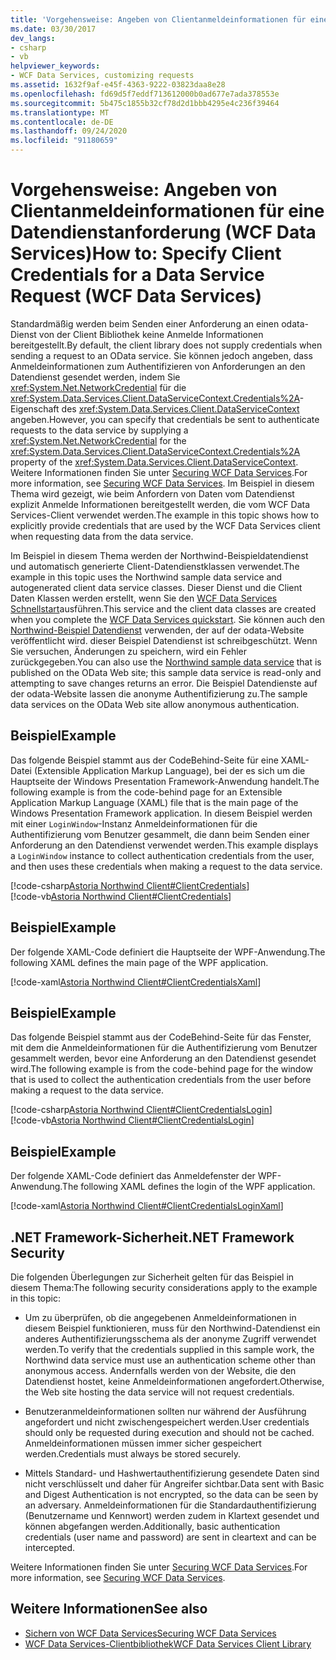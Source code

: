 ```yaml
---
title: 'Vorgehensweise: Angeben von Clientanmeldeinformationen für eine Datendienstanforderung (WCF Data Services)'
ms.date: 03/30/2017
dev_langs:
- csharp
- vb
helpviewer_keywords:
- WCF Data Services, customizing requests
ms.assetid: 1632f9af-e45f-4363-9222-03823daa8e28
ms.openlocfilehash: fd69d5f7eddf713612000b0ad677e7ada378553e
ms.sourcegitcommit: 5b475c1855b32cf78d2d1bbb4295e4c236f39464
ms.translationtype: MT
ms.contentlocale: de-DE
ms.lasthandoff: 09/24/2020
ms.locfileid: "91180659"
---
```

# <a name="how-to-specify-client-credentials-for-a-data-service-request-wcf-data-services"></a><span data-ttu-id="d0eec-102">Vorgehensweise: Angeben von Clientanmeldeinformationen für eine Datendienstanforderung (WCF Data Services)</span><span class="sxs-lookup"><span data-stu-id="d0eec-102">How to: Specify Client Credentials for a Data Service Request (WCF Data Services)</span></span>

<span data-ttu-id="d0eec-103">Standardmäßig werden beim Senden einer Anforderung an einen odata-Dienst von der Client Bibliothek keine Anmelde Informationen bereitgestellt.</span><span class="sxs-lookup"><span data-stu-id="d0eec-103">By default, the client library does not supply credentials when sending a request to an OData service.</span></span> <span data-ttu-id="d0eec-104">Sie können jedoch angeben, dass Anmeldeinformationen zum Authentifizieren von Anforderungen an den Datendienst gesendet werden, indem Sie <xref:System.Net.NetworkCredential> für die <xref:System.Data.Services.Client.DataServiceContext.Credentials%2A>-Eigenschaft des <xref:System.Data.Services.Client.DataServiceContext> angeben.</span><span class="sxs-lookup"><span data-stu-id="d0eec-104">However, you can specify that credentials be sent to authenticate requests to the data service by supplying a <xref:System.Net.NetworkCredential> for the <xref:System.Data.Services.Client.DataServiceContext.Credentials%2A> property of the <xref:System.Data.Services.Client.DataServiceContext>.</span></span> <span data-ttu-id="d0eec-105">Weitere Informationen finden Sie unter [Securing WCF Data Services](securing-wcf-data-services.md).</span><span class="sxs-lookup"><span data-stu-id="d0eec-105">For more information, see [Securing WCF Data Services](securing-wcf-data-services.md).</span></span> <span data-ttu-id="d0eec-106">Im Beispiel in diesem Thema wird gezeigt, wie beim Anfordern von Daten vom Datendienst explizit Anmelde Informationen bereitgestellt werden, die vom WCF Data Services-Client verwendet werden.</span><span class="sxs-lookup"><span data-stu-id="d0eec-106">The example in this topic shows how to explicitly provide credentials that are used by the WCF Data Services client when requesting data from the data service.</span></span>  
  
 <span data-ttu-id="d0eec-107">Im Beispiel in diesem Thema werden der Northwind-Beispieldatendienst und automatisch generierte Client-Datendienstklassen verwendet.</span><span class="sxs-lookup"><span data-stu-id="d0eec-107">The example in this topic uses the Northwind sample data service and autogenerated client data service classes.</span></span> <span data-ttu-id="d0eec-108">Dieser Dienst und die Client Daten Klassen werden erstellt, wenn Sie den [WCF Data Services Schnellstart](quickstart-wcf-data-services.md)ausführen.</span><span class="sxs-lookup"><span data-stu-id="d0eec-108">This service and the client data classes are created when you complete the [WCF Data Services quickstart](quickstart-wcf-data-services.md).</span></span> <span data-ttu-id="d0eec-109">Sie können auch den [Northwind-Beispiel Datendienst](https://services.odata.org/Northwind/Northwind.svc/) verwenden, der auf der odata-Website veröffentlicht wird. dieser Beispiel Datendienst ist schreibgeschützt. Wenn Sie versuchen, Änderungen zu speichern, wird ein Fehler zurückgegeben.</span><span class="sxs-lookup"><span data-stu-id="d0eec-109">You can also use the [Northwind sample data service](https://services.odata.org/Northwind/Northwind.svc/) that is published on the OData Web site; this sample data service is read-only and attempting to save changes returns an error.</span></span> <span data-ttu-id="d0eec-110">Die Beispiel Datendienste auf der odata-Website lassen die anonyme Authentifizierung zu.</span><span class="sxs-lookup"><span data-stu-id="d0eec-110">The sample data services on the OData Web site allow anonymous authentication.</span></span>  
  
## <a name="example"></a><span data-ttu-id="d0eec-111">Beispiel</span><span class="sxs-lookup"><span data-stu-id="d0eec-111">Example</span></span>  

 <span data-ttu-id="d0eec-112">Das folgende Beispiel stammt aus der CodeBehind-Seite für eine XAML-Datei (Extensible Application Markup Language), bei der es sich um die Hauptseite der Windows Presentation Framework-Anwendung handelt.</span><span class="sxs-lookup"><span data-stu-id="d0eec-112">The following example is from the code-behind page for an Extensible Application Markup Language (XAML) file that is the main page of the Windows Presentation Framework application.</span></span> <span data-ttu-id="d0eec-113">In diesem Beispiel werden mit einer `LoginWindow`-Instanz Anmeldeinformationen für die Authentifizierung vom Benutzer gesammelt, die dann beim Senden einer Anforderung an den Datendienst verwendet werden.</span><span class="sxs-lookup"><span data-stu-id="d0eec-113">This example displays a `LoginWindow` instance to collect authentication credentials from the user, and then uses these credentials when making a request to the data service.</span></span>  
  
 [!code-csharp[Astoria Northwind Client#ClientCredentials](../../../../samples/snippets/csharp/VS_Snippets_Misc/astoria_northwind_client/cs/clientcredentials.xaml.cs#clientcredentials)]  
 [!code-vb[Astoria Northwind Client#ClientCredentials](../../../../samples/snippets/visualbasic/VS_Snippets_Misc/astoria_northwind_client/vb/clientcredentials.xaml.vb#clientcredentials)]
  
## <a name="example"></a><span data-ttu-id="d0eec-114">Beispiel</span><span class="sxs-lookup"><span data-stu-id="d0eec-114">Example</span></span>  

 <span data-ttu-id="d0eec-115">Der folgende XAML-Code definiert die Hauptseite der WPF-Anwendung.</span><span class="sxs-lookup"><span data-stu-id="d0eec-115">The following XAML defines the main page of the WPF application.</span></span>  
  
 [!code-xaml[Astoria Northwind Client#ClientCredentialsXaml](../../../../samples/snippets/csharp/VS_Snippets_Misc/astoria_northwind_client/cs/clientcredentials.xaml#clientcredentialsxaml)]  
  
## <a name="example"></a><span data-ttu-id="d0eec-116">Beispiel</span><span class="sxs-lookup"><span data-stu-id="d0eec-116">Example</span></span>  

 <span data-ttu-id="d0eec-117">Das folgende Beispiel stammt aus der CodeBehind-Seite für das Fenster, mit dem die Anmeldeinformationen für die Authentifizierung vom Benutzer gesammelt werden, bevor eine Anforderung an den Datendienst gesendet wird.</span><span class="sxs-lookup"><span data-stu-id="d0eec-117">The following example is from the code-behind page for the window that is used to collect the authentication credentials from the user before making a request to the data service.</span></span>  
  
 [!code-csharp[Astoria Northwind Client#ClientCredentialsLogin](../../../../samples/snippets/csharp/VS_Snippets_Misc/astoria_northwind_client/cs/clientcredentialslogin.xaml.cs#clientcredentialslogin)]  
 [!code-vb[Astoria Northwind Client#ClientCredentialsLogin](../../../../samples/snippets/visualbasic/VS_Snippets_Misc/astoria_northwind_client/vb/clientcredentialslogin.xaml.vb#clientcredentialslogin)]
  
## <a name="example"></a><span data-ttu-id="d0eec-118">Beispiel</span><span class="sxs-lookup"><span data-stu-id="d0eec-118">Example</span></span>  

 <span data-ttu-id="d0eec-119">Der folgende XAML-Code definiert das Anmeldefenster der WPF-Anwendung.</span><span class="sxs-lookup"><span data-stu-id="d0eec-119">The following XAML defines the login of the WPF application.</span></span>  
  
 [!code-xaml[Astoria Northwind Client#ClientCredentialsLoginXaml](../../../../samples/snippets/csharp/VS_Snippets_Misc/astoria_northwind_client/cs/clientcredentialslogin.xaml#clientcredentialsloginxaml)]  
  
## <a name="net-framework-security"></a><span data-ttu-id="d0eec-120">.NET Framework-Sicherheit</span><span class="sxs-lookup"><span data-stu-id="d0eec-120">.NET Framework Security</span></span>  

 <span data-ttu-id="d0eec-121">Die folgenden Überlegungen zur Sicherheit gelten für das Beispiel in diesem Thema:</span><span class="sxs-lookup"><span data-stu-id="d0eec-121">The following security considerations apply to the example in this topic:</span></span>  
  
- <span data-ttu-id="d0eec-122">Um zu überprüfen, ob die angegebenen Anmeldeinformationen in diesem Beispiel funktionieren, muss für den Northwind-Datendienst ein anderes Authentifizierungsschema als der anonyme Zugriff verwendet werden.</span><span class="sxs-lookup"><span data-stu-id="d0eec-122">To verify that the credentials supplied in this sample work, the Northwind data service must use an authentication scheme other than anonymous access.</span></span> <span data-ttu-id="d0eec-123">Andernfalls werden von der Website, die den Datendienst hostet, keine Anmeldeinformationen angefordert.</span><span class="sxs-lookup"><span data-stu-id="d0eec-123">Otherwise, the Web site hosting the data service will not request credentials.</span></span>  
  
- <span data-ttu-id="d0eec-124">Benutzeranmeldeinformationen sollten nur während der Ausführung angefordert und nicht zwischengespeichert werden.</span><span class="sxs-lookup"><span data-stu-id="d0eec-124">User credentials should only be requested during execution and should not be cached.</span></span> <span data-ttu-id="d0eec-125">Anmeldeinformationen müssen immer sicher gespeichert werden.</span><span class="sxs-lookup"><span data-stu-id="d0eec-125">Credentials must always be stored securely.</span></span>  
  
- <span data-ttu-id="d0eec-126">Mittels Standard- und Hashwertauthentifizierung gesendete Daten sind nicht verschlüsselt und daher für Angreifer sichtbar.</span><span class="sxs-lookup"><span data-stu-id="d0eec-126">Data sent with Basic and Digest Authentication is not encrypted, so the data can be seen by an adversary.</span></span> <span data-ttu-id="d0eec-127">Anmeldeinformationen für die Standardauthentifizierung (Benutzername und Kennwort) werden zudem in Klartext gesendet und können abgefangen werden.</span><span class="sxs-lookup"><span data-stu-id="d0eec-127">Additionally, basic authentication credentials (user name and password) are sent in cleartext and can be intercepted.</span></span>  
  
 <span data-ttu-id="d0eec-128">Weitere Informationen finden Sie unter [Securing WCF Data Services](securing-wcf-data-services.md).</span><span class="sxs-lookup"><span data-stu-id="d0eec-128">For more information, see [Securing WCF Data Services](securing-wcf-data-services.md).</span></span>  
  
## <a name="see-also"></a><span data-ttu-id="d0eec-129">Weitere Informationen</span><span class="sxs-lookup"><span data-stu-id="d0eec-129">See also</span></span>

- [<span data-ttu-id="d0eec-130">Sichern von WCF Data Services</span><span class="sxs-lookup"><span data-stu-id="d0eec-130">Securing WCF Data Services</span></span>](securing-wcf-data-services.md)
- [<span data-ttu-id="d0eec-131">WCF Data Services-Clientbibliothek</span><span class="sxs-lookup"><span data-stu-id="d0eec-131">WCF Data Services Client Library</span></span>](wcf-data-services-client-library.md)
